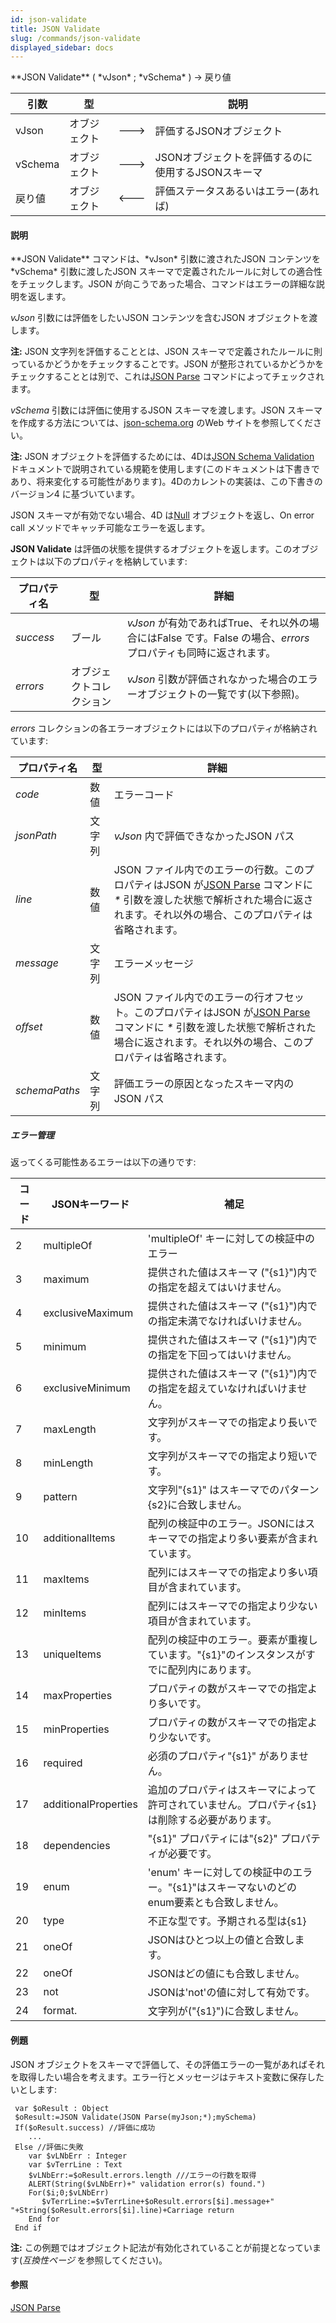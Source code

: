```yaml
---
id: json-validate
title: JSON Validate
slug: /commands/json-validate
displayed_sidebar: docs
---
```


<!--REF #_command_.JSON Validate.Syntax-->**JSON Validate** ( *vJson* ; *vSchema* ) -> 戻り値<!-- END REF-->
<!--REF #_command_.JSON Validate.Params-->
| 引数 | 型 |  | 説明 |
| --- | --- | --- | --- |
| vJson | オブジェクト | &#x1F852; | 評価するJSONオブジェクト |
| vSchema | オブジェクト | &#x1F852; | JSONオブジェクトを評価するのに使用するJSONスキーマ |
| 戻り値 | オブジェクト | &#x1F850; | 評価ステータスあるいはエラー(あれば) |

<!-- END REF-->

#### 説明 

<!--REF #_command_.JSON Validate.Summary-->**JSON Validate** コマンドは、*vJson* 引数に渡されたJSON コンテンツを*vSchema* 引数に渡したJSON スキーマで定義されたルールに対しての適合性をチェックします。<!-- END REF-->JSON が向こうであった場合、コマンドはエラーの詳細な説明を返します。

*vJson* 引数には評価をしたいJSON コンテンツを含むJSON オブジェクトを渡します。

**注:** JSON 文字列を評価することとは、JSON スキーマで定義されたルールに則っているかどうかをチェックすることです。JSON が整形されているかどうかをチェックすることとは別で、これは[JSON Parse](json-parse.md) コマンドによってチェックされます。

*vSchema* 引数には評価に使用するJSON スキーマを渡します。JSON スキーマを作成する方法については、[json-schema.org](http://json-schema.org/) のWeb サイトを参照してください。

**注:** JSON オブジェクトを評価するためには、4Dは[JSON Schema Validation](https://tools.ietf.org/html/draft-wright-json-schema-validation-00) ドキュメントで説明されている規範を使用します(このドキュメントは下書きであり、将来変化する可能性があります)。4Dのカレントの実装は、この下書きのバージョン4 に基づいています。

JSON スキーマが有効でない場合、4D は[Null](null.md) オブジェクトを返し、On error call メソッドでキャッチ可能なエラーを返します。

**JSON Validate** は評価の状態を提供するオブジェクトを返します。このオブジェクトは以下のプロパティを格納しています:

| **プロパティ名** | **型**        | **詳細**                                                                   |
| ---------- | ------------ | ------------------------------------------------------------------------ |
| *success*  | ブール          | *vJson* が有効であればTrue、それ以外の場合にはFalse です。False の場合、*errors* プロパティも同時に返されます。 |
| *errors*   | オブジェクトコレクション | *vJson* 引数が評価されなかった場合のエラーオブジェクトの一覧です(以下参照)。                              |

*errors* コレクションの各エラーオブジェクトには以下のプロパティが格納されています:

| **プロパティ名**    | **型** | **詳細**                                                                                                                     |
| ------------- | ----- | -------------------------------------------------------------------------------------------------------------------------- |
| *code*        | 数値    | エラーコード                                                                                                                     |
| *jsonPath*    | 文字列   | *vJson* 内で評価できなかったJSON パス                                                                                                  |
| *line*        | 数値    | JSON ファイル内でのエラーの行数。このプロパティはJSON が[JSON Parse](json-parse.md) コマンドに *\** 引数を渡した状態で解析された場合に返されます。それ以外の場合、このプロパティは省略されます。     |
| *message*     | 文字列   | エラーメッセージ                                                                                                                   |
| *offset*      | 数値    | JSON ファイル内でのエラーの行オフセット。このプロパティはJSON が[JSON Parse](json-parse.md) コマンドに *\** 引数を渡した状態で解析された場合に返されます。それ以外の場合、このプロパティは省略されます。 |
| *schemaPaths* | 文字列   | 評価エラーの原因となったスキーマ内のJSON パス                                                                                                  |

##### エラー管理 

返ってくる可能性あるエラーは以下の通りです:

| **コード** | **JSONキーワード**        | **補足**                                                |
| ------- | -------------------- | ----------------------------------------------------- |
| 2       | multipleOf           | 'multipleOf' キーに対しての検証中のエラー                           |
| 3       | maximum              | 提供された値はスキーマ ("{s1}")内での指定を超えてはいけません。                  |
| 4       | exclusiveMaximum     | 提供された値はスキーマ ("{s1}")内での指定未満でなければいけません。                |
| 5       | minimum              | 提供された値はスキーマ ("{s1}")内での指定を下回ってはいけません。                 |
| 6       | exclusiveMinimum     | 提供された値はスキーマ ("{s1}")内での指定を超えていなければいけません。              |
| 7       | maxLength            | 文字列がスキーマでの指定より長いです。                                   |
| 8       | minLength            | 文字列がスキーマでの指定より短いです。                                   |
| 9       | pattern              | 文字列"{s1}" はスキーマでのパターン{s2}に合致しません。                     |
| 10      | additionalItems      | 配列の検証中のエラー。JSONにはスキーマでの指定より多い要素が含まれています。              |
| 11      | maxItems             | 配列にはスキーマでの指定より多い項目が含まれています。                           |
| 12      | minItems             | 配列にはスキーマでの指定より少ない項目が含まれています。                          |
| 13      | uniqueItems          | 配列の検証中のエラー。要素が重複しています。"{s1}"のインスタンスがすでに配列内にあります。      |
| 14      | maxProperties        | プロパティの数がスキーマでの指定より多いです。                               |
| 15      | minProperties        | プロパティの数がスキーマでの指定より少ないです。                              |
| 16      | required             | 必須のプロパティ"{s1}" がありません。                                |
| 17      | additionalProperties | 追加のプロパティはスキーマによって許可されていません。プロパティ{s1} は削除する必要があります。    |
| 18      | dependencies         | "{s1}" プロパティには"{s2}" プロパティが必要です。                      |
| 19      | enum                 | 'enum' キーに対しての検証中のエラー。"{s1}"はスキーマないのどのenum要素とも合致しません。 |
| 20      | type                 | 不正な型です。予期される型は{s1}                                    |
| 21      | oneOf                | JSONはひとつ以上の値と合致します。                                   |
| 22      | oneOf                | JSONはどの値にも合致しません。                                     |
| 23      | not                  | JSONは'not'の値に対して有効です。                                 |
| 24      | format.              | 文字列が("{s1}")に合致しません。                                  |

#### 例題 

JSON オブジェクトをスキーマで評価して、その評価エラーの一覧があればそれを取得したい場合を考えます。エラー行とメッセージはテキスト変数に保存したいとします:

```4d
 var $oResult : Object
 $oResult:=JSON Validate(JSON Parse(myJson;*);mySchema)
 If($oResult.success) //評価に成功
    ...
 Else //評価に失敗
    var $vLNbErr : Integer
    var $vTerrLine : Text
    $vLNbErr:=$oResult.errors.length ///エラーの行数を取得
    ALERT(String($vLNbErr)+" validation error(s) found.")
    For($i;0;$vLNbErr)
       $vTerrLine:=$vTerrLine+$oResult.errors[$i].message+" "+String($oResult.errors[$i].line)+Carriage return
    End for
 End if
```

**注:** この例題ではオブジェクト記法が有効化されていることが前提となっています(*互換性ページ* を参照してください)。 

#### 参照 

  
  
[JSON Parse](json-parse.md)  